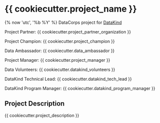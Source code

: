 # {{ cookiecutter.project_name }}

{% now 'utc', '%b %Y' %} DataCorps project for [DataKind](www.datakind.org)

Project Partner: {{ cookiecutter.project_partner_organization }}

Project Champion: {{ cookiecutter.project_champion }}

Data Ambassador: {{ cookiecutter.data_ambassador }} 

Project Manager: {{ cookiecutter.project_manager }}

Data Volunteers: {{ cookiecutter.datakind_volunteers }}

DataKind Technical Lead: {{ cookiecutter.datakind_tech_lead }} 

DataKind Program Manager: {{ cookiecutter.datakind_program_manager }}

## Project Description 

{{ cookiecutter.project_description }}
